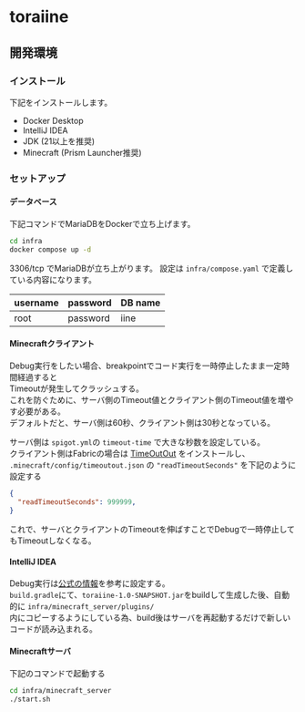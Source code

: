 # toraiine

## 開発環境

### インストール

下記をインストールします。

- Docker Desktop
- IntelliJ IDEA
- JDK (21以上を推奨)
- Minecraft (Prism Launcher推奨)

### セットアップ

#### データベース

下記コマンドでMariaDBをDockerで立ち上げます。

```bash
cd infra
docker compose up -d
```

3306/tcp でMariaDBが立ち上がります。
設定は `infra/compose.yaml` で定義している内容になります。

| username | password | DB name |
|----------|----------|---------|
| root     | password | iine    |

#### Minecraftクライアント

Debug実行をしたい場合、breakpointでコード実行を一時停止したまま一定時間経過すると  
Timeoutが発生してクラッシュする。  
これを防ぐために、サーバ側のTimeout値とクライアント側のTimeout値を増やす必要がある。  
デフォルトだと、サーバ側は60秒、クライアント側は30秒となっている。

サーバ側は `spigot.yml`の `timeout-time` で大きな秒数を設定している。  
クライアント側はFabricの場合は [TimeOutOut](https://modrinth.com/mod/timeoutout) をインストールし、  
`.minecraft/config/timeoutout.json` の `"readTimeoutSeconds"` を下記のように設定する  
```json
{
  "readTimeoutSeconds": 999999,
}
```

これで、サーバとクライアントのTimeoutを伸ばすことでDebugで一時停止してもTimeoutしなくなる。

#### IntelliJ IDEA

Debug実行は[公式の情報](https://docs.papermc.io/paper/dev/debugging)を参考に設定する。  
`build.gradle`にて、`toraiine-1.0-SNAPSHOT.jar`をbuildして生成した後、自動的に `infra/minecraft_server/plugins/`  
内にコピーするようにしている為、build後はサーバを再起動するだけで新しいコードが読み込まれる。

#### Minecraftサーバ

下記のコマンドで起動する
```bash
cd infra/minecraft_server
./start.sh
```